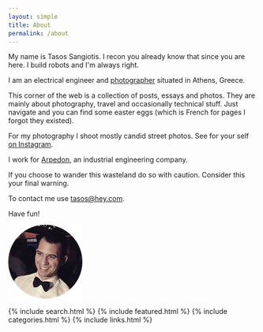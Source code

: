 ```yaml
---
layout: simple
title: About
permalink: /about
---
```


My name is Tasos Sangiotis. I recon you already know that since you are here. I build robots and I'm always right.

I am an electrical engineer and [photographer](https://tsangiotis.com/photography) situated in Athens, Greece.

This corner of the web is a collection of posts, essays and photos. They are mainly about photography, travel and occasionally technical stuff. Just navigate and you can find some easter eggs (which is French for pages I forgot they existed).

For my photography I shoot mostly candid street photos. See for your self [on Instagram](https://instagram.com/tsangiotis).

I work for [Arpedon](https://www.arpedon.com), an industrial engineering company.

If you choose to wander this wasteland do so with caution. Consider this your final warning.

To contact me use [tasos@hey.com](mailto:tasos@hey.com).

Have fun!

<img class="centered" src="/assets/images/me.png" alt="Me">


{% include search.html %}
{% include featured.html %}
{% include categories.html %}
{% include links.html %}
